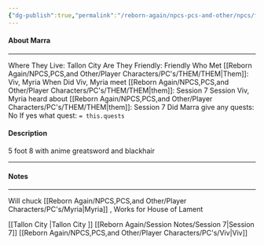 ```yaml
---
{"dg-publish":true,"permalink":"/reborn-again/npcs-pcs-and-other/npcs/friendly/marra/"}
---
```



#### About Marra
---
Where They Live: Tallon City 
Are They Friendly: Friendly 
Who Met [[Reborn Again/NPCS,PCS,and Other/Player Characters/PC's/THEM/THEM\|Them]]: Viv, Myria
When Did Viv, Myria meet [[Reborn Again/NPCS,PCS,and Other/Player Characters/PC's/THEM/THEM\|them]]: Session 7
Session Viv, Myria heard about [[Reborn Again/NPCS,PCS,and Other/Player Characters/PC's/THEM/THEM\|them]]: Session 7
Did Marra give any quests: No
	If yes what quest: `= this.quests`


#### Description
5 foot 8 with anime greatsword and blackhair

---

#### Notes
---
Will chuck [[Reborn Again/NPCS,PCS,and Other/Player Characters/PC's/Myria\|Myria]] , Works for House of Lament

[[Tallon City \|Tallon City ]]
	[[Reborn Again/Session Notes/Session 7\|Session 7]]
	[[Reborn Again/NPCS,PCS,and Other/Player Characters/PC's/Viv\|Viv]]
	